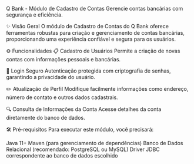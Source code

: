Q Bank - Módulo de Cadastro de Contas
Gerencie contas bancárias com segurança e eficiência.

✨ Visão Geral
O módulo de Cadastro de Contas do Q Bank oferece ferramentas robustas para criação e gerenciamento de contas bancárias, proporcionando uma experiência confiável e segura para os usuários.

⚙️ Funcionalidades
📋 Cadastro de Usuários
Permite a criação de novas contas com informações pessoais e bancárias.

🔐 Login Seguro
Autenticação protegida com criptografia de senhas, garantindo a privacidade do usuário.

✏️ Atualização de Perfil
Modifique facilmente informações como endereço, número de contato e outros dados cadastrais.

🔍 Consulta de Informações da Conta
Acesse detalhes da conta diretamente do banco de dados.

🛠️ Pré-requisitos
Para executar este módulo, você precisará:

Java 11+ Maven (para gerenciamento de dependências) Banco de Dados Relacional (recomendado: PostgreSQL ou MySQL) Driver JDBC correspondente ao banco de dados escolhido
